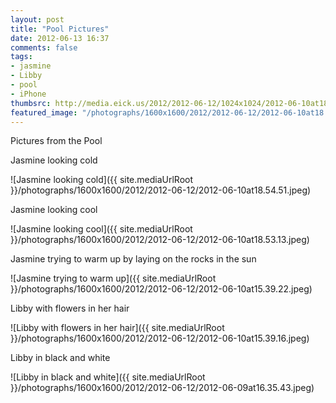 ```yaml
---
layout: post
title: "Pool Pictures"
date: 2012-06-13 16:37
comments: false
tags: 
- jasmine
- Libby
- pool
- iPhone
thumbsrc: http://media.eick.us/2012/2012-06-12/1024x1024/2012-06-10at18.54.51.jpeg
featured_image: "/photographs/1600x1600/2012/2012-06-12/2012-06-10at18.54.51.jpeg"
---
```

Pictures from the Pool

Jasmine looking cold



![Jasmine looking cold]({{ site.mediaUrlRoot }}/photographs/1600x1600/2012/2012-06-12/2012-06-10at18.54.51.jpeg)


Jasmine looking cool



![Jasmine looking cool]({{ site.mediaUrlRoot }}/photographs/1600x1600/2012/2012-06-12/2012-06-10at18.53.13.jpeg)


Jasmine trying to warm up by laying on the rocks in the sun



![Jasmine trying to warm up]({{ site.mediaUrlRoot }}/photographs/1600x1600/2012/2012-06-12/2012-06-10at15.39.22.jpeg)


Libby with flowers in her hair



![Libby with flowers in her hair]({{ site.mediaUrlRoot }}/photographs/1600x1600/2012/2012-06-12/2012-06-10at15.39.16.jpeg)


Libby in black and white



![Libby in black and white]({{ site.mediaUrlRoot }}/photographs/1600x1600/2012/2012-06-12/2012-06-09at16.35.43.jpeg)


